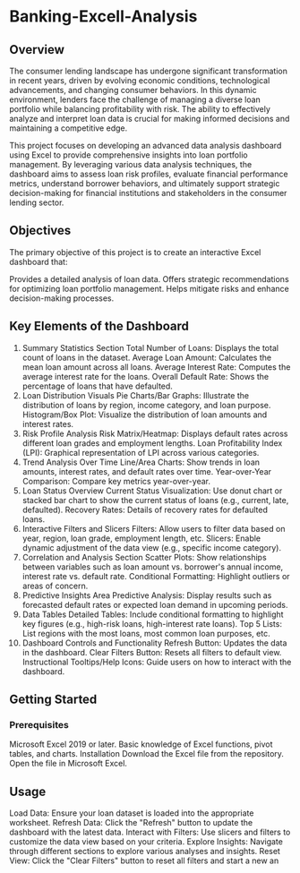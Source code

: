 # Banking-Excell-Analysis

## Overview
The consumer lending landscape has undergone significant transformation in recent years, driven by evolving economic conditions, technological advancements, and changing consumer behaviors. In this dynamic environment, lenders face the challenge of managing a diverse loan portfolio while balancing profitability with risk. The ability to effectively analyze and interpret loan data is crucial for making informed decisions and maintaining a competitive edge.

This project focuses on developing an advanced data analysis dashboard using Excel to provide comprehensive insights into loan portfolio management. By leveraging various data analysis techniques, the dashboard aims to assess loan risk profiles, evaluate financial performance metrics, understand borrower behaviors, and ultimately support strategic decision-making for financial institutions and stakeholders in the consumer lending sector.

## Objectives
The primary objective of this project is to create an interactive Excel dashboard that:

Provides a detailed analysis of loan data.
Offers strategic recommendations for optimizing loan portfolio management.
Helps mitigate risks and enhance decision-making processes.
## Key Elements of the Dashboard
1. Summary Statistics Section
Total Number of Loans: Displays the total count of loans in the dataset.
Average Loan Amount: Calculates the mean loan amount across all loans.
Average Interest Rate: Computes the average interest rate for the loans.
Overall Default Rate: Shows the percentage of loans that have defaulted.
2. Loan Distribution Visuals
Pie Charts/Bar Graphs: Illustrate the distribution of loans by region, income category, and loan purpose.
Histogram/Box Plot: Visualize the distribution of loan amounts and interest rates.
3. Risk Profile Analysis
Risk Matrix/Heatmap: Displays default rates across different loan grades and employment lengths.
Loan Profitability Index (LPI): Graphical representation of LPI across various categories.
4. Trend Analysis Over Time
Line/Area Charts: Show trends in loan amounts, interest rates, and default rates over time.
Year-over-Year Comparison: Compare key metrics year-over-year.
5. Loan Status Overview
Current Status Visualization: Use donut chart or stacked bar chart to show the current status of loans (e.g., current, late, defaulted).
Recovery Rates: Details of recovery rates for defaulted loans.
6. Interactive Filters and Slicers
Filters: Allow users to filter data based on year, region, loan grade, employment length, etc.
Slicers: Enable dynamic adjustment of the data view (e.g., specific income category).
7. Correlation and Analysis Section
Scatter Plots: Show relationships between variables such as loan amount vs. borrower's annual income, interest rate vs. default rate.
Conditional Formatting: Highlight outliers or areas of concern.
8. Predictive Insights Area
Predictive Analysis: Display results such as forecasted default rates or expected loan demand in upcoming periods.
9. Data Tables
Detailed Tables: Include conditional formatting to highlight key figures (e.g., high-risk loans, high-interest rate loans).
Top 5 Lists: List regions with the most loans, most common loan purposes, etc.
10. Dashboard Controls and Functionality
Refresh Button: Updates the data in the dashboard.
Clear Filters Button: Resets all filters to default view.
Instructional Tooltips/Help Icons: Guide users on how to interact with the dashboard.
## Getting Started
### Prerequisites
Microsoft Excel 2019 or later.
Basic knowledge of Excel functions, pivot tables, and charts.
Installation
Download the Excel file from the repository.
Open the file in Microsoft Excel.
## Usage
Load Data: Ensure your loan dataset is loaded into the appropriate worksheet.
Refresh Data: Click the "Refresh" button to update the dashboard with the latest data.
Interact with Filters: Use slicers and filters to customize the data view based on your criteria.
Explore Insights: Navigate through different sections to explore various analyses and insights.
Reset View: Click the "Clear Filters" button to reset all filters and start a new an
